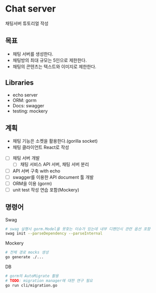 # Chat server

채팅서버 튜토리얼 작성

## 목표

- 채팅 서버를 생성한다.
- 채팅방의 최대 규모는 5인으로 제한한다.
- 채팅의 콘텐츠는 텍스트와 이미지로 제한한다.

## Libraries
- echo server
- ORM: gorm
- Docs: swagger
- testing: mockery

## 계획
- 채팅 기능은 소켓을 활용한다.(gorilla socket)
- 채팅 클라이언트 React로 작성
- [ ] 채팅 서버 개발
    - [ ] 채팅 서비스 API 서버, 채팅 서버 분리
- [ ] API 서버 구축 with echo
- [ ] swagger를 이용한 API document 툴 개발
- [ ] ORM을 이용 (gorm)
- [ ] unit test 작성 연습 포함(Mockery)

## 명령어

Swag
```bash
# swag 실행시 gorm.Model을 못찾는 이슈가 있는데 내부 디펜던시 관련 옵션 포함
swag init --parseDependency --parseInternal

```

Mockery
```bash
# 전체 경로 mocks 생성
go generate ./...
```

DB
```bash
# gorm의 AutoMigrate 활용
# TODO: migration manager에 대한 연구 필요
go run cli/migration.go
```
